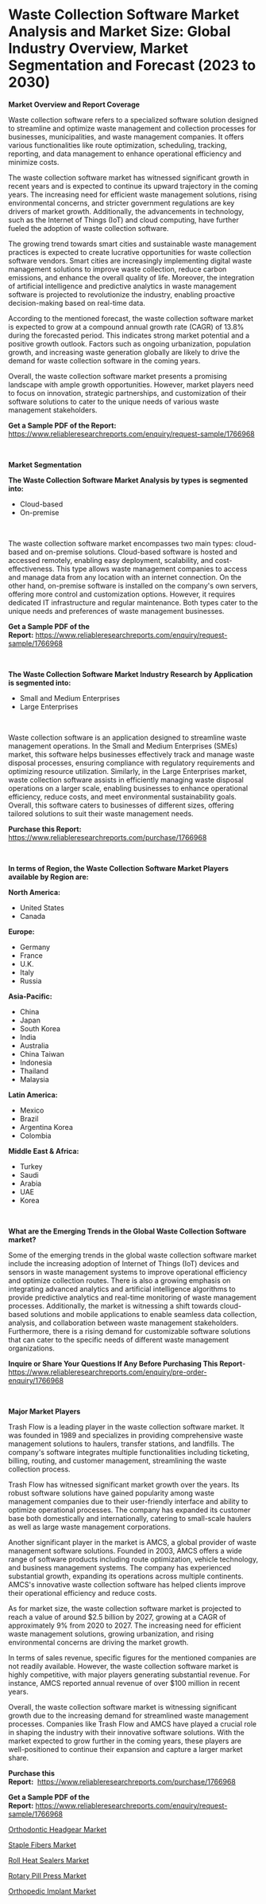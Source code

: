 <p><h1>Waste Collection Software Market Analysis and Market Size: Global Industry Overview, Market Segmentation and Forecast (2023 to 2030)</h1></p><p><strong>Market Overview and Report Coverage</strong></p>
<p><p>Waste collection software refers to a specialized software solution designed to streamline and optimize waste management and collection processes for businesses, municipalities, and waste management companies. It offers various functionalities like route optimization, scheduling, tracking, reporting, and data management to enhance operational efficiency and minimize costs.</p><p>The waste collection software market has witnessed significant growth in recent years and is expected to continue its upward trajectory in the coming years. The increasing need for efficient waste management solutions, rising environmental concerns, and stricter government regulations are key drivers of market growth. Additionally, the advancements in technology, such as the Internet of Things (IoT) and cloud computing, have further fueled the adoption of waste collection software.</p><p>The growing trend towards smart cities and sustainable waste management practices is expected to create lucrative opportunities for waste collection software vendors. Smart cities are increasingly implementing digital waste management solutions to improve waste collection, reduce carbon emissions, and enhance the overall quality of life. Moreover, the integration of artificial intelligence and predictive analytics in waste management software is projected to revolutionize the industry, enabling proactive decision-making based on real-time data.</p><p>According to the mentioned forecast, the waste collection software market is expected to grow at a compound annual growth rate (CAGR) of 13.8% during the forecasted period. This indicates strong market potential and a positive growth outlook. Factors such as ongoing urbanization, population growth, and increasing waste generation globally are likely to drive the demand for waste collection software in the coming years.</p><p>Overall, the waste collection software market presents a promising landscape with ample growth opportunities. However, market players need to focus on innovation, strategic partnerships, and customization of their software solutions to cater to the unique needs of various waste management stakeholders.</p></p>
<p><strong>Get a Sample PDF of the Report:</strong> <a href="https://www.reliableresearchreports.com/enquiry/request-sample/1766968">https://www.reliableresearchreports.com/enquiry/request-sample/1766968</a></p>
<p>&nbsp;</p>
<p><strong>Market Segmentation</strong></p>
<p><strong>The Waste Collection Software Market Analysis by types is segmented into:</strong></p>
<p><ul><li>Cloud-based</li><li>On-premise</li></ul></p>
<p>&nbsp;</p>
<p><p>The waste collection software market encompasses two main types: cloud-based and on-premise solutions. Cloud-based software is hosted and accessed remotely, enabling easy deployment, scalability, and cost-effectiveness. This type allows waste management companies to access and manage data from any location with an internet connection. On the other hand, on-premise software is installed on the company's own servers, offering more control and customization options. However, it requires dedicated IT infrastructure and regular maintenance. Both types cater to the unique needs and preferences of waste management businesses.</p></p>
<p><strong>Get a Sample PDF of the Report:</strong>&nbsp;<a href="https://www.reliableresearchreports.com/enquiry/request-sample/1766968">https://www.reliableresearchreports.com/enquiry/request-sample/1766968</a></p>
<p>&nbsp;</p>
<p><strong>The Waste Collection Software Market Industry Research by Application is segmented into:</strong></p>
<p><ul><li>Small and Medium Enterprises</li><li>Large Enterprises</li></ul></p>
<p>&nbsp;</p>
<p><p>Waste collection software is an application designed to streamline waste management operations. In the Small and Medium Enterprises (SMEs) market, this software helps businesses effectively track and manage waste disposal processes, ensuring compliance with regulatory requirements and optimizing resource utilization. Similarly, in the Large Enterprises market, waste collection software assists in efficiently managing waste disposal operations on a larger scale, enabling businesses to enhance operational efficiency, reduce costs, and meet environmental sustainability goals. Overall, this software caters to businesses of different sizes, offering tailored solutions to suit their waste management needs.</p></p>
<p><strong>Purchase this Report:</strong>&nbsp; <a href="https://www.reliableresearchreports.com/purchase/1766968">https://www.reliableresearchreports.com/purchase/1766968</a></p>
<p>&nbsp;</p>
<p><strong>In terms of Region, the Waste Collection Software Market Players available by Region are:</strong></p>
<p>
    <p> <strong> North America: </strong>
        <ul>
            <li>United States</li>
            <li>Canada</li>
        </ul>
        </p> 
    <p> <strong> Europe: </strong>
        <ul>
            <li>Germany</li>
            <li>France</li>
            <li>U.K.</li>
            <li>Italy</li>
            <li>Russia</li>
        </ul>
        </p> 
    <p> <strong> Asia-Pacific: </strong>
        <ul>
            <li>China</li>
            <li>Japan</li>
            <li>South Korea</li>
            <li>India</li>
            <li>Australia</li>
            <li>China Taiwan</li>
            <li>Indonesia</li>
            <li>Thailand</li>
            <li>Malaysia</li>
        </ul>
        </p> 
    <p> <strong> Latin America: </strong>
        <ul>
            <li>Mexico</li>
            <li>Brazil</li>
            <li>Argentina Korea</li>
            <li>Colombia</li>
        </ul>
        </p> 
    <p> <strong> Middle East & Africa: </strong>
        <ul>
            <li>Turkey</li>
            <li>Saudi</li>
            <li>Arabia</li>
            <li>UAE</li>
            <li>Korea</li>
        </ul>
    </p>
    </p>
<p>&nbsp;</p>
<p><strong>What are the Emerging Trends in the Global Waste Collection Software market?</strong></p>
<p><p>Some of the emerging trends in the global waste collection software market include the increasing adoption of Internet of Things (IoT) devices and sensors in waste management systems to improve operational efficiency and optimize collection routes. There is also a growing emphasis on integrating advanced analytics and artificial intelligence algorithms to provide predictive analytics and real-time monitoring of waste management processes. Additionally, the market is witnessing a shift towards cloud-based solutions and mobile applications to enable seamless data collection, analysis, and collaboration between waste management stakeholders. Furthermore, there is a rising demand for customizable software solutions that can cater to the specific needs of different waste management organizations.</p></p>
<p><strong>Inquire or Share Your Questions If Any Before Purchasing This Report</strong>- <a href="https://www.reliableresearchreports.com/enquiry/pre-order-enquiry/1766968">https://www.reliableresearchreports.com/enquiry/pre-order-enquiry/1766968</a></p>
<p>&nbsp;</p>
<p><strong>Major Market Players</strong></p>
<p><p>Trash Flow is a leading player in the waste collection software market. It was founded in 1989 and specializes in providing comprehensive waste management solutions to haulers, transfer stations, and landfills. The company's software integrates multiple functionalities including ticketing, billing, routing, and customer management, streamlining the waste collection process.</p><p>Trash Flow has witnessed significant market growth over the years. Its robust software solutions have gained popularity among waste management companies due to their user-friendly interface and ability to optimize operational processes. The company has expanded its customer base both domestically and internationally, catering to small-scale haulers as well as large waste management corporations.</p><p>Another significant player in the market is AMCS, a global provider of waste management software solutions. Founded in 2003, AMCS offers a wide range of software products including route optimization, vehicle technology, and business management systems. The company has experienced substantial growth, expanding its operations across multiple continents. AMCS's innovative waste collection software has helped clients improve their operational efficiency and reduce costs.</p><p>As for market size, the waste collection software market is projected to reach a value of around $2.5 billion by 2027, growing at a CAGR of approximately 9% from 2020 to 2027. The increasing need for efficient waste management solutions, growing urbanization, and rising environmental concerns are driving the market growth.</p><p>In terms of sales revenue, specific figures for the mentioned companies are not readily available. However, the waste collection software market is highly competitive, with major players generating substantial revenue. For instance, AMCS reported annual revenue of over $100 million in recent years.</p><p>Overall, the waste collection software market is witnessing significant growth due to the increasing demand for streamlined waste management processes. Companies like Trash Flow and AMCS have played a crucial role in shaping the industry with their innovative software solutions. With the market expected to grow further in the coming years, these players are well-positioned to continue their expansion and capture a larger market share.</p></p>
<p><strong>Purchase this Report:</strong>&nbsp;&nbsp;<a href="https://www.reliableresearchreports.com/purchase/1766968">https://www.reliableresearchreports.com/purchase/1766968</a></p>
<p></p>
<p><strong>Get a Sample PDF of the Report:</strong>&nbsp;<a href="https://www.reliableresearchreports.com/enquiry/request-sample/1766968">https://www.reliableresearchreports.com/enquiry/request-sample/1766968</a></p>
<p><p><a href="https://www.linkedin.com/pulse/orthodontic-headgear-market-size-growth-forecast-from-2023--ojnpe/">Orthodontic Headgear Market</a></p><p><a href="https://medium.com/@loriwatson1948/staple-fibers-market-outlook-industry-overview-and-forecast-2023-to-2030-5154983a57a8">Staple Fibers Market</a></p><p><a href="https://github.com/Krish2023na/Market-Research-Report-List-1/blob/main/roll-heat-sealers-market.md">Roll Heat Sealers Market</a></p><p><a href="https://github.com/kuntayevaz/Market-Research-Report-List-1/blob/main/rotary-pill-press-market.md">Rotary Pill Press Market</a></p><p><a href="https://www.linkedin.com/pulse/orthopedic-implant-market-research-report-provides-thorough-industry-zl9ce/">Orthopedic Implant Market</a></p></p>